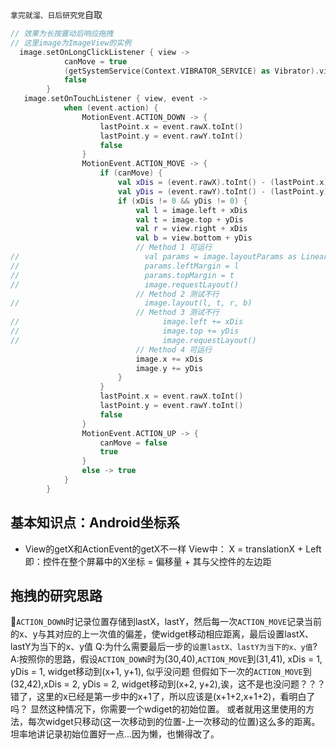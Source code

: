 `拿完就溜、日后研究党`自取
``` Kotlin
// 效果为长按震动后响应拖拽
// 这里image为ImageView的实例
  image.setOnLongClickListener { view ->
            canMove = true
            (getSystemService(Context.VIBRATOR_SERVICE) as Vibrator).vibrate(2)
            false
        }
   image.setOnTouchListener { view, event ->
            when (event.action) {
                MotionEvent.ACTION_DOWN -> {
                    lastPoint.x = event.rawX.toInt()
                    lastPoint.y = event.rawY.toInt()
                    false
                }
                MotionEvent.ACTION_MOVE -> {
                    if (canMove) {
                        val xDis = (event.rawX).toInt() - (lastPoint.x)
                        val yDis = (event.rawY).toInt() - (lastPoint.y)
                        if (xDis != 0 && yDis != 0) {
                            val l = image.left + xDis
                            val t = image.top + yDis
                            val r = view.right + xDis
                            val b = view.bottom + yDis
                            // Method 1 可运行
//                            val params = image.layoutParams as LinearLayout.LayoutParams
//                            params.leftMargin = l
//                            params.topMargin = t
//                            image.requestLayout()
                            // Method 2 测试不行
//                            image.layout(l, t, r, b)
                            // Method 3 测试不行
//                                image.left += xDis
//                                image.top += yDis
//                                image.requestLayout()
                            // Method 4 可运行
                            image.x += xDis
                            image.y += yDis
                        }
                    }
                    lastPoint.x = event.rawX.toInt()
                    lastPoint.y = event.rawY.toInt()
                    false
                }
                MotionEvent.ACTION_UP -> {
                    canMove = false
                    true
                }
                else -> true
            }
        }
```

## 基本知识点：Android坐标系
  * View的getX和ActionEvent的getX不一样
 View中： X = translationX + Left
 即：控件在整个屏幕中的X坐标 = 偏移量 + 其与父控件的左边距
## 拖拽的研究思路
 `ACTION_DOWN`时记录位置存储到lastX，lastY，然后每一次`ACTION_MOVE`记录当前的x、y与其对应的上一次值的偏差，使widget移动相应距离，最后设置lastX、lastY为当下的x、y值
 Q:为什么需要最后一步的`设置lastX、lastY为当下的x、y值`?
 A:按照你的思路，假设`ACTION_DOWN`时为(30,40),`ACTION_MOVE`到(31,41), xDis = 1, yDis = 1, widget移动到(x+1, y+1), 似乎没问题
 但假如下一次的`ACTION_MOVE`到(32,42),xDis = 2, yDis = 2, widget移动到(x+2, y+2),诶，这不是也没问题？？？
 错了，这里的x已经是第一步中的x+1了，所以应该是(x+1+2,x+1+2)，看明白了吗？
 显然这种情况下，你需要一个wdiget的初始位置。
 或者就用这里使用的方法，每次widget只移动(这一次移动到的位置-上一次移动的位置)这么多的距离。
 坦率地讲记录初始位置好一点...因为懒，也懒得改了。

